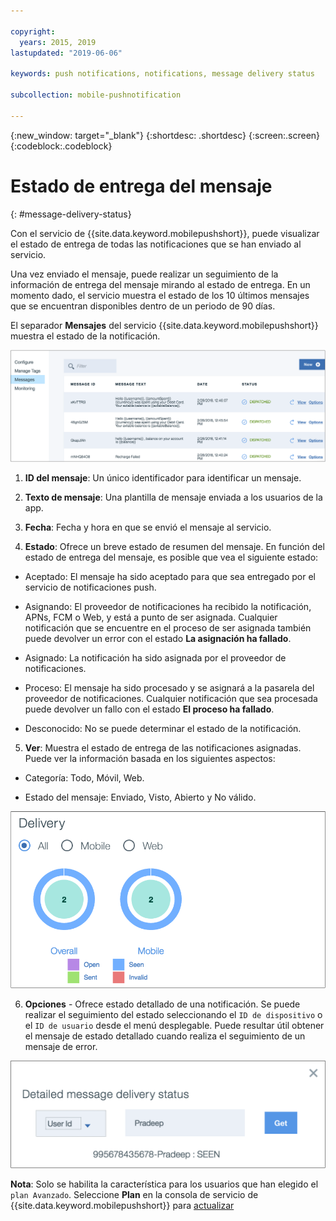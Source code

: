 ```yaml
---

copyright:
  years: 2015, 2019
lastupdated: "2019-06-06"

keywords: push notifications, notifications, message delivery status

subcollection: mobile-pushnotification

---
```


{:new_window: target="_blank"}
{:shortdesc: .shortdesc}
{:screen:.screen}
{:codeblock:.codeblock}

# Estado de entrega del mensaje
{: #message-delivery-status}

Con el servicio de {{site.data.keyword.mobilepushshort}}, puede visualizar el estado de entrega de todas las notificaciones que se han enviado al servicio. 

Una vez enviado el mensaje, puede realizar un seguimiento de la información de entrega del mensaje mirando al estado de entrega. En un momento dado, el servicio muestra el estado de los 10 últimos mensajes que se encuentran disponibles dentro de un periodo de 90 días.

El separador **Mensajes** del servicio {{site.data.keyword.mobilepushshort}} muestra el estado de la notificación.

![estado de notificaciones](images/notification_status_new.png "Página de mensajes que muestra el estado de notificación")

1. **ID del mensaje**: Un único identificador para identificar un mensaje.

2. **Texto de mensaje**: Una plantilla de mensaje enviada a los usuarios de la app.

3. **Fecha**: Fecha y hora en que se envió el mensaje al servicio.

4. **Estado**: Ofrece un breve estado de resumen del mensaje. En función del estado de entrega del mensaje, es posible que vea el siguiente estado:

 - Aceptado: El mensaje ha sido aceptado para que sea entregado por el servicio de notificaciones push.
   
 - Asignando: El proveedor de notificaciones ha recibido la notificación, APNs, FCM o Web, y está a punto de ser asignada. Cualquier notificación que se encuentre en el proceso de ser asignada también puede devolver un error con el estado **La asignación ha fallado**.
 
 - Asignado: La notificación ha sido asignada por el proveedor de notificaciones.
 
 - Proceso: El mensaje ha sido procesado y se asignará a la pasarela del proveedor de notificaciones. Cualquier notificación que sea procesada puede devolver un fallo con el estado **El proceso ha fallado**.
 
 - Desconocido: No se puede determinar el estado de la notificación.
 
5. **Ver**: Muestra el estado de entrega de las notificaciones asignadas. Puede ver la información basada en los siguientes aspectos:

 - Categoría: Todo, Móvil, Web<!---and HTTP--->.
 
 - Estado del mensaje: Enviado, Visto, Abierto y No válido. 

![estado de notificaciones](images/message_delivery_status_new.png "Gráfico de estados de mensaje que muestra el desglose de los estados abierto, enviado, visto y no válido")

6. **Opciones** - Ofrece estado detallado de una notificación. Se puede realizar el seguimiento del estado seleccionando el `ID de dispositivo` o el `ID de usuario` desde el menú desplegable. Puede resultar útil obtener el mensaje de estado detallado cuando realiza el seguimiento de un mensaje de error.

![estado detallado](images/detailed_message_delivery.png "Opciones de estado de entrega de mensaje detalladas con ID de usuario seleccionado")

**Nota**: Solo se habilita la característica para los usuarios que han elegido el `plan Avanzado`. Seleccione **Plan** en la consola de servicio de {{site.data.keyword.mobilepushshort}} para [actualizar](https://cloud.ibm.com/docs/account?topic=account-changing#changing)

